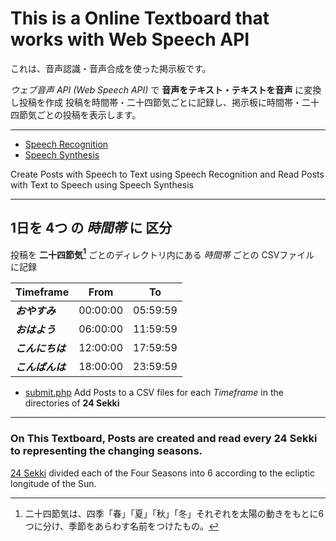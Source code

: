 # This is a Online Textboard that works with Web Speech API
これは、音声認識・音声合成を使った掲示板です。

*ウェブ音声 API (Web Speech API)* で **音声をテキスト・テキストを音声** に変換し投稿を作成
投稿を時間帯・二十四節気ごとに記録し、掲示板に時間帯・二十四節気ごとの投稿を表示します。

***

* [Speech Recognition](js/recognition.html)
* [Speech Synthesis](js/synthesis.html)

Create Posts with Speech to Text using Speech Recognition
and Read Posts with Text to Speech using Speech Synthesis

---

## 1日を 4つ の *時間帯* に 区分
投稿を **二十四節気[^1]** ごとのディレクトリ内にある *時間帯* ごとの CSVファイル に記録

| Timeframe  |   From   |    To    |
|:-----------|:--------:|:--------:|
| ***おやすみ***   | 00:00:00 | 05:59:59 |
| ***おはよう***   | 06:00:00 | 11:59:59 |
| ***こんにちは*** | 12:00:00 | 17:59:59 |
| ***こんばんは*** | 18:00:00 | 23:59:59 |

* [submit.php](submit.php)
Add Posts to a CSV files for each *Timeframe* in the directories of **24 Sekki**

***

### On This Textboard, Posts are created and read every 24 Sekki to representing the changing seasons.
[24 Sekki](all/index.php) divided each of the Four Seasons into 6 according to the ecliptic longitude of the Sun.

[^1]:二十四節気は、四季「春」「夏」「秋」「冬」それぞれを太陽の動きをもとに6つに分け、季節をあらわす名前をつけたもの。
